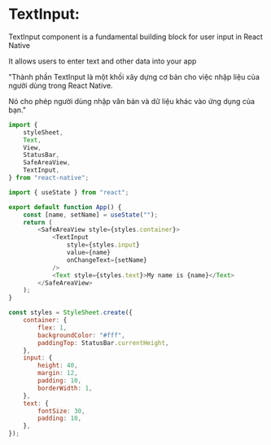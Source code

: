 # TextInput:

TextInput component is a fundamental building block for user input in React Native

It allows users to enter text and other data into your app

"Thành phần TextInput là một khối xây dựng cơ bản cho việc nhập liệu của người dùng trong React Native.

Nó cho phép người dùng nhập văn bản và dữ liệu khác vào ứng dụng của bạn."

```js
import {
    styleSheet,
    Text,
    View,
    StatusBar,
    SafeAreaView,
    TextInput,
} from "react-native";

import { useState } from "react";

export default function App() {
    const [name, setName] = useState("");
    return (
        <SafeAreaView style={styles.container}>
            <TextInput
                style={styles.input}
                value={name}
                onChangeText={setName}
            />
            <Text style={styles.text}>My name is {name}</Text>
        </SafeAreaView>
    );
}

const styles = StyleSheet.create({
    container: {
        flex: 1,
        backgroundColor: "#fff",
        paddingTop: StatusBar.currentHeight,
    },
    input: {
        height: 40,
        margin: 12,
        padding: 10,
        borderWidth: 1,
    },
    text: {
        fontSize: 30,
        padding: 10,
    },
});
```
